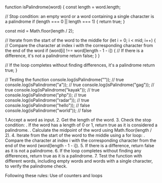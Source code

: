 function isPalindrome(word) {
  const length = word.length;

  // Stop condition: an empty word or a word containing a single character is a palindrome
  if (length === 0 || length === 1) {
    return true;
  }

  const mid = Math.floor(length / 2);

  // Iterate from the start of the word to the middle
  for (let i = 0; i < mid; i++) {
    // Compare the character at index i with the corresponding character from the end of the word
    if (word[i] !== word[length - 1 - i]) {
      // If there is a difference, it's not a palindrome
      return false;
    }
  }

  // If the loop completes without finding differences, it's a palindrome
  return true;
}

// Testing the function
console.log(isPalindrome(""));       // true
console.log(isPalindrome("a"));      // true
console.log(isPalindrome("gag"));    // true
console.log(isPalindrome("kayak"));  // true
console.log(isPalindrome("php"));    // true
console.log(isPalindrome("radar"));  // true
console.log(isPalindrome("hello"));  // false
console.log(isPalindrome("world"));  // false


1.Accept a word as input.
2. Get the length of the word.
3. Check the stop condition:
    . If the word has a length of 0 or 1, return true as it is considered a palindrome.
    . Calculate the midpoint of the word using Math.floor(length / 2).
4. Iterate from the start of the word to the middle using a for loop:
    . Compare the character at index i with the corresponding character from the end of the word (word[length - 1 - i]).
5. If there is a difference, return false as it is not a palindrome.
6. If the loop completes without finding any differences, return true as it is a palindrome.
7. Test the function with different words, including empty words and words with a single character, to verify the palindrome check.


Following these rules: Use of counters and loops
